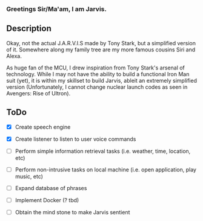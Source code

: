 ### Greetings Sir/Ma'am, I am Jarvis. 
 
## Description

Okay, not the actual J.A.R.V.I.S made by Tony Stark, but a simplified version of it. Somewhere along my family tree are my more famous cousins Siri and Alexa.

As huge fan of the MCU, I drew inspiration from Tony Stark's arsenal of technology. While I may not have the ability to build a functional Iron Man suit (yet), it is within my skillset to build Jarvis, ableit an extremely simplified version (Unfortunately, I cannot change nuclear launch codes as seen in Avengers: Rise of Ultron).

## ToDo
- [x] Create speech engine
- [x] Create listener to listen to user voice commands
- [ ] Perform simple information retrieval tasks (i.e. weather, time, location, etc)
- [ ] Perform non-intrusive tasks on local machine (i.e. open application, play music, etc)
- [ ] Expand database of phrases
- [ ] Implement Docker (? tbd)
- [ ] Obtain the mind stone to make Jarvis sentient


